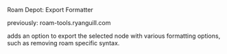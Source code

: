 Roam Depot: Export Formatter

previously: roam-tools.ryanguill.com

adds an option to export the selected node with various formatting options, such as removing roam specific syntax.
